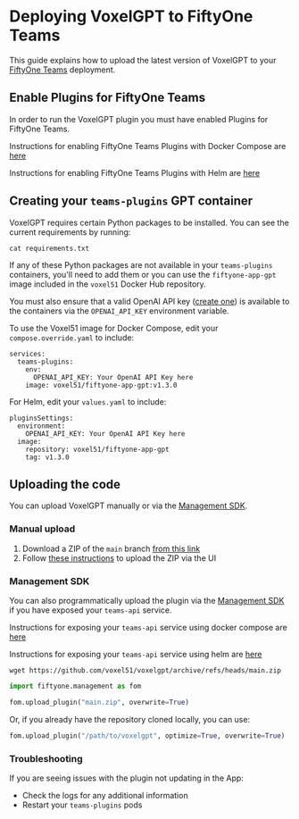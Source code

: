 # Deploying VoxelGPT to FiftyOne Teams

This guide explains how to upload the latest version of VoxelGPT to your
[FiftyOne Teams](https://voxel51.com/fiftyone-teams) deployment.

## Enable Plugins for FiftyOne Teams

In order to run the VoxelGPT plugin you must have enabled Plugins for
FiftyOne Teams.

Instructions for enabling  FiftyOne Teams Plugins with Docker Compose
are [here](https://github.com/voxel51/fiftyone-teams-app-deploy/tree/main/docker#enabling-fiftyone-teams-plugins)

Instructions for enabling FiftyOne Teams Plugins with Helm are
[here](https://helm.fiftyone.ai/#enabling-fiftyone-teams-plugins)

## Creating your `teams-plugins` GPT container

VoxelGPT requires certain Python packages to be installed. You can see the
current requirements by running:

```shell
cat requirements.txt
```

If any of these Python packages are not available in your `teams-plugins`
containers, you'll need to add them or you can use the `fiftyone-app-gpt`
image included in the `voxel51` Docker Hub repository.

You must also ensure that a valid OpenAI API key
([create one](https://platform.openai.com/account/api-keys)) is available to
the containers via the `OPENAI_API_KEY` environment variable.

To use the Voxel51 image for Docker Compose, edit your
 `compose.override.yaml` to include:

```
services:
  teams-plugins:
    env:
      OPENAI_API_KEY: Your OpenAI API Key here
    image: voxel51/fiftyone-app-gpt:v1.3.0
```

For Helm, edit your `values.yaml` to include:

```
pluginsSettings:
  environment:
    OPENAI_API_KEY: Your OpenAI API Key here
  image:
    repository: voxel51/fiftyone-app-gpt
	tag: v1.3.0
```


## Uploading the code

You can upload VoxelGPT manually or via the
[Management SDK](https://docs.voxel51.com/teams/management_sdk.html).

### Manual upload

1.  Download a ZIP of the `main` branch
    [from this link](https://github.com/voxel51/voxelgpt/archive/refs/heads/main.zip)
2.  Follow
    [these instructions](https://docs.voxel51.com/teams/teams_plugins.html) to
    upload the ZIP via the UI

### Management SDK

You can also programmatically upload the plugin via the
[Management SDK](https://docs.voxel51.com/teams/management_sdk.html) if you
have exposed your `teams-api` service.

Instructions for exposing your `teams-api` service using docker compose
are [here](https://github.com/voxel51/fiftyone-teams-app-deploy/blob/main/docker/docs/expose-teams-api.md)

Instructions for exposing your `teams-api` service using helm are
[here](https://helm.fiftyone.ai/docs/expose-teams-api.html)

```shell
wget https://github.com/voxel51/voxelgpt/archive/refs/heads/main.zip
```

```py
import fiftyone.management as fom

fom.upload_plugin("main.zip", overwrite=True)
```

Or, if you already have the repository cloned locally, you can use:

```py
fom.upload_plugin("/path/to/voxelgpt", optimize=True, overwrite=True)
```

### Troubleshooting

If you are seeing issues with the plugin not updating in the App:

-   Check the logs for any additional information
-   Restart your `teams-plugins` pods
